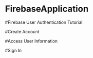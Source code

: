 # FirebaseApplication

#Firebase User Authentication Tutorial

#Create Account

#Access User Information

#Sign In

